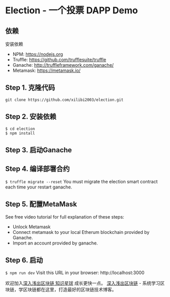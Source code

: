 
# Election - 一个投票 DAPP Demo



## 依赖
安装依赖
- NPM: https://nodejs.org
- Truffle: https://github.com/trufflesuite/truffle
- Ganache: http://truffleframework.com/ganache/
- Metamask: https://metamask.io/


## Step 1. 克隆代码
`git clone https://github.com/xilibi2003/election.git`

## Step 2. 安装依赖
```
$ cd election
$ npm install
```
## Step 3. 启动Ganache 


## Step 4. 编译部署合约

`$ truffle migrate --reset`
You must migrate the election smart contract each time your restart ganache.

## Step 5. 配置MetaMask

See free video tutorial for full explanation of these steps:
- Unlock Metamask
- Connect metamask to your local Etherum blockchain provided by Ganache.
- Import an account provided by ganache.

## Step 6. 启动
`$ npm run dev`
Visit this URL in your browser: http://localhost:3000




欢迎加入[深入浅出区块链 知识星球](https://learnblockchain.cn/images/zsxq.png) 成长更快一点。
[深入浅出区块链](https://learnblockchain.cn/) - 系统学习区块链，学区块链都在这里，打造最好的区块链技术博客。

